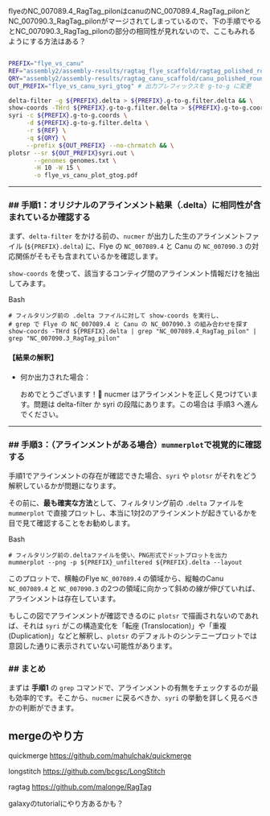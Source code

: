 flyeのNC_007089.4_RagTag_pilonはcanuのNC_007089.4_RagTag_pilonとNC_007090.3_RagTag_pilonがマージされてしまっているので、下の手順でやるとNC_007090.3_RagTag_pilonの部分の相同性が見れないので、ここもみれるようにする方法はある？

```bash

PREFIX="flye_vs_canu"
REF="assembly2/assembly-results/ragtag_flye_scaffold/ragtag_polished_round1.fasta"
QRY="assembly2/assembly-results/ragtag_canu_scaffold/canu_polished_round1.fasta"
OUT_PREFIX="flye_vs_canu_syri_gtog" # 出力プレフィックスを g-to-g に変更

delta-filter -g ${PREFIX}.delta > ${PREFIX}.g-to-g.filter.delta && \
show-coords -THrd ${PREFIX}.g-to-g.filter.delta > ${PREFIX}.g-to-g.coords && \
syri -c ${PREFIX}.g-to-g.coords \
     -d ${PREFIX}.g-to-g.filter.delta \
     -r ${REF} \
     -q ${QRY} \
     --prefix ${OUT_PREFIX} --no-chrmatch && \
plotsr --sr ${OUT_PREFIX}syri.out \
       --genomes genomes.txt \
       -H 10 -W 15 \
       -o flye_vs_canu_plot_gtog.pdf 
```



---

### ## 手順1：オリジナルのアラインメント結果（.delta）に相同性が含まれているか確認する

まず、`delta-filter` をかける前の、`nucmer` が出力した生のアラインメントファイル (`${PREFIX}.delta`) に、Flye の `NC_007089.4` と Canu の `NC_007090.3` の対応関係がそもそも含まれているかを確認します。

`show-coords` を使って、該当するコンティグ間のアラインメント情報だけを抽出してみます。

Bash

```
# フィルタリング前の .delta ファイルに対して show-coords を実行し、
# grep で Flye の NC_007089.4 と Canu の NC_007090.3 の組み合わせを探す
show-coords -THrd ${PREFIX}.delta | grep "NC_007089.4_RagTag_pilon" | grep "NC_007090.3_RagTag_pilon"
```

#### **【結果の解釈】**

- 何か出力された場合：
    
    おめでとうございます！🎉 nucmer はアラインメントを正しく見つけています。問題は delta-filter か syri の段階にあります。この場合は 手順3 へ進んでください。
    

---

### ## 手順3：（アラインメントがある場合）`mummerplot`で視覚的に確認する

手順1でアラインメントの存在が確認できた場合、`syri` や `plotsr` がそれをどう解釈しているかが問題になります。

その前に、**最も確実な方法**として、フィルタリング前の `.delta` ファイルを `mummerplot` で直接プロットし、本当に1対2のアラインメントが起きているかを目で見て確認することをお勧めします。

Bash

```
# フィルタリング前の.deltaファイルを使い、PNG形式でドットプロットを出力
mummerplot --png -p ${PREFIX}_unfiltered ${PREFIX}.delta --layout
```

このプロットで、横軸のFlye `NC_007089.4` の領域から、縦軸のCanu `NC_007089.4` と `NC_007090.3` の2つの領域に向かって斜めの線が伸びていれば、アラインメントは存在しています。

もしこの図でアラインメントが確認できるのに `plotsr` で描画されないのであれば、それは `syri` がこの構造変化を「転座 (Translocation)」や「重複 (Duplication)」などと解釈し、`plotsr` のデフォルトのシンテニープロットでは意図した通りに表示されていない可能性があります。

### ## まとめ

まずは **手順1** の `grep` コマンドで、アラインメントの有無をチェックするのが最も効率的です。そこから、`nucmer` に戻るべきか、`syri` の挙動を詳しく見るべきかの判断ができます。


## mergeのやり方

quickmerge
https://github.com/mahulchak/quickmerge

longstitch
https://github.com/bcgsc/LongStitch

ragtag
https://github.com/malonge/RagTag

galaxyのtutorialにやり方あるかも？